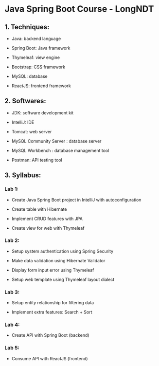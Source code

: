 # Java Spring Boot Course - LongNDT

## 1. Techniques:
- Java: backend language

- Spring Boot: Java framework

- Thymeleaf: view engine

- Bootstrap: CSS framework

- MySQL: database

- ReactJS: frontend framework
## 2. Softwares:
- JDK: software development kit

- IntelliJ: IDE

- Tomcat: web server

- MySQL Community Server : database server

- MySQL Workbench : database management tool

- Postman: API testing tool

## 3. Syllabus:
### Lab 1:  
- Create Java Spring Boot project in IntelliJ with autoconfiguration

- Create table with Hibernate

- Implement CRUD features with JPA

- Create view for web with Thymeleaf

### Lab 2:  
- Setup system authentication using Spring Security

- Make data validation using Hibernate Validator 

- Display form input error using Thymeleaf

- Setup web template using Thymeleaf layout dialect

### Lab 3:  
- Setup entity relationship for filtering data

- Implement extra features: Search + Sort

### Lab 4:  
- Create API with Spring Boot (backend)
 
### Lab 5:  
- Consume API with ReactJS (frontend)